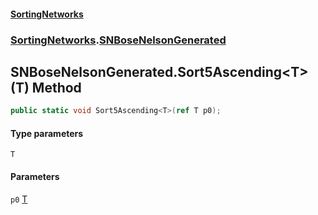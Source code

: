 #### [SortingNetworks](./index.md 'index')
### [SortingNetworks](./SortingNetworks.md 'SortingNetworks').[SNBoseNelsonGenerated](./SortingNetworks-SNBoseNelsonGenerated.md 'SortingNetworks.SNBoseNelsonGenerated')
## SNBoseNelsonGenerated.Sort5Ascending&lt;T&gt;(T) Method
```csharp
public static void Sort5Ascending<T>(ref T p0);
```
#### Type parameters
<a name='SortingNetworks-SNBoseNelsonGenerated-Sort5Ascending-T-(T)-T'></a>
`T`  
  
#### Parameters
<a name='SortingNetworks-SNBoseNelsonGenerated-Sort5Ascending-T-(T)-p0'></a>
`p0` [T](#SortingNetworks-SNBoseNelsonGenerated-Sort5Ascending-T-(T)-T 'SortingNetworks.SNBoseNelsonGenerated.Sort5Ascending&lt;T&gt;(T).T')  
  
